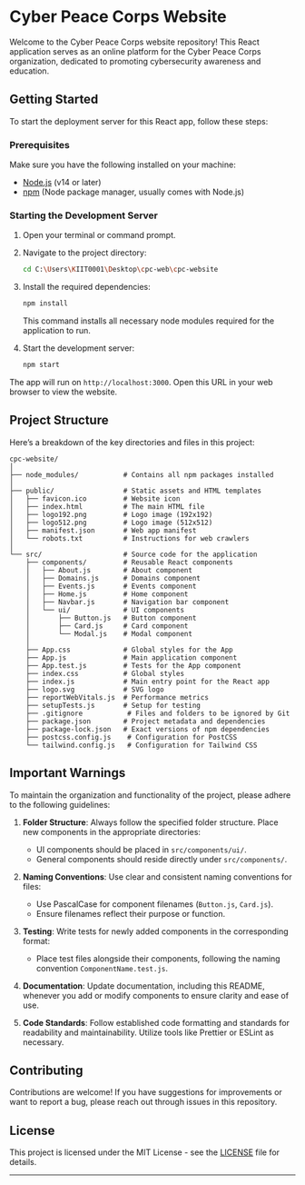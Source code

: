 # Cyber Peace Corps Website

Welcome to the Cyber Peace Corps website repository! This React application serves as an online platform for the Cyber Peace Corps organization, dedicated to promoting cybersecurity awareness and education.

## Getting Started

To start the deployment server for this React app, follow these steps:

### Prerequisites

Make sure you have the following installed on your machine:

- [Node.js](https://nodejs.org/) (v14 or later)
- [npm](https://www.npmjs.com/get-npm) (Node package manager, usually comes with Node.js)

### Starting the Development Server

1. Open your terminal or command prompt.
2. Navigate to the project directory:
   ```bash
   cd C:\Users\KIIT0001\Desktop\cpc-web\cpc-website
   ```
3. Install the required dependencies:
   ```bash
   npm install
   ```
   This command installs all necessary node modules required for the application to run.

4. Start the development server:
   ```bash
   npm start
   ```

The app will run on `http://localhost:3000`. Open this URL in your web browser to view the website.

## Project Structure

Here’s a breakdown of the key directories and files in this project:

```
cpc-website/
│
├── node_modules/           # Contains all npm packages installed
│
├── public/                 # Static assets and HTML templates
│   ├── favicon.ico         # Website icon
│   ├── index.html          # The main HTML file
│   ├── logo192.png         # Logo image (192x192)
│   ├── logo512.png         # Logo image (512x512)
│   ├── manifest.json       # Web app manifest
│   └── robots.txt          # Instructions for web crawlers
│
└── src/                    # Source code for the application
    ├── components/         # Reusable React components
    │   ├── About.js        # About component
    │   ├── Domains.js      # Domains component
    │   ├── Events.js       # Events component
    │   ├── Home.js         # Home component
    │   ├── Navbar.js       # Navigation bar component
    │   └── ui/             # UI components
    │       ├── Button.js   # Button component
    │       ├── Card.js     # Card component
    │       └── Modal.js    # Modal component
    │
    ├── App.css             # Global styles for the App
    ├── App.js              # Main application component
    ├── App.test.js         # Tests for the App component
    ├── index.css           # Global styles
    ├── index.js            # Main entry point for the React app
    ├── logo.svg            # SVG logo
    ├── reportWebVitals.js  # Performance metrics
    ├── setupTests.js       # Setup for testing
    ├── .gitignore           # Files and folders to be ignored by Git
    ├── package.json        # Project metadata and dependencies
    ├── package-lock.json   # Exact versions of npm dependencies
    ├── postcss.config.js    # Configuration for PostCSS
    └── tailwind.config.js   # Configuration for Tailwind CSS
```

## Important Warnings

To maintain the organization and functionality of the project, please adhere to the following guidelines:

1. **Folder Structure**: Always follow the specified folder structure. Place new components in the appropriate directories:
   - UI components should be placed in `src/components/ui/`.
   - General components should reside directly under `src/components/`.

2. **Naming Conventions**: Use clear and consistent naming conventions for files:
   - Use PascalCase for component filenames (`Button.js`, `Card.js`).
   - Ensure filenames reflect their purpose or function.

3. **Testing**: Write tests for newly added components in the corresponding format:
   - Place test files alongside their components, following the naming convention `ComponentName.test.js`.

4. **Documentation**: Update documentation, including this README, whenever you add or modify components to ensure clarity and ease of use.

5. **Code Standards**: Follow established code formatting and standards for readability and maintainability. Utilize tools like Prettier or ESLint as necessary.

## Contributing

Contributions are welcome! If you have suggestions for improvements or want to report a bug, please reach out through issues in this repository.

## License

This project is licensed under the MIT License - see the [LICENSE](LICENSE) file for details.

---
